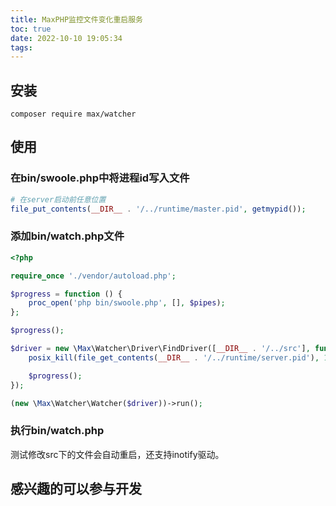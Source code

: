 ```yaml
---
title: MaxPHP监控文件变化重启服务
toc: true
date: 2022-10-10 19:05:34
tags:
---
```


## 安装

```shell
composer require max/watcher
```

<!-- more -->

## 使用

### 在bin/swoole.php中将进程id写入文件

```php
# 在server启动前任意位置
file_put_contents(__DIR__ . '/../runtime/master.pid', getmypid());
```

### 添加bin/watch.php文件

```php
<?php

require_once './vendor/autoload.php';

$progress = function () {
    proc_open('php bin/swoole.php', [], $pipes);
};

$progress();

$driver = new \Max\Watcher\Driver\FindDriver([__DIR__ . '/../src'], function () use ($progress) {
    posix_kill(file_get_contents(__DIR__ . '/../runtime/server.pid'), 15);

    $progress();
});

(new \Max\Watcher\Watcher($driver))->run();
```

### 执行bin/watch.php

测试修改src下的文件会自动重启，还支持inotify驱动。

## 感兴趣的可以参与开发